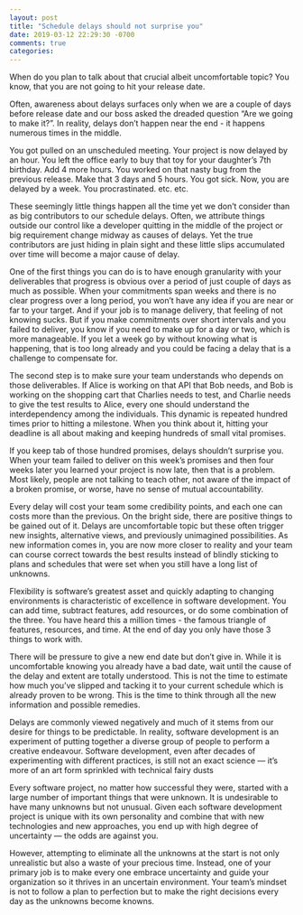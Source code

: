 ```yaml
---
layout: post
title: "Schedule delays should not surprise you"
date: 2019-03-12 22:29:30 -0700
comments: true
categories: 
---
```


When do you plan to talk about that crucial albeit uncomfortable topic? You know, that you are not going to hit your release date.

Often, awareness about delays surfaces only when we are a couple of days before release date and our boss asked the dreaded question “Are we going to make it?”. In reality, delays don’t happen near the end - it happens numerous times in the middle.

You got pulled on an unscheduled meeting. Your project is now delayed by an hour.
You left the office early to buy that toy for your daughter’s 7th birthday. Add 4 more hours.
You worked on that nasty bug from the previous release. Make that 3 days and 5 hours.
You got sick. Now, you are delayed by a week.
You procrastinated. etc. etc.

These seemingly little things happen all the time yet we don’t consider than as big contributors to our schedule delays. Often, we attribute things outside our control like a developer quitting in the middle of the project or big requirement change midway as causes of delays.  Yet the true contributors are just hiding in plain sight and these little slips accumulated over time will become a major cause of delay.

One of the first things you can do is to have enough granularity with your deliverables that progress is obvious over a period of just couple of days as much as possible. When your commitments span weeks and  there is no clear progress over a long period, you won’t have any idea if you are near or far to your target.  And if your job is to manage delivery, that feeling of not knowing sucks. But if you make commitments over short intervals and you failed to deliver, you know if you need to make up for a day or two, which is more manageable.  If you let a week go by without knowing what is happening, that is too long already and you could be facing a delay that is a challenge to compensate for.

The second step is to make sure your team understands who depends on those deliverables. If Alice is working on that API that Bob needs,  and Bob is working on the shopping cart that Charlies needs to test, and Charlie needs to give the test results to Alice, every one should understand the interdependency among the individuals. This dynamic is repeated hundred times prior to hitting a milestone. When you think about it, hitting your deadline is all about making and keeping hundreds of small vital promises.

If you keep tab of those hundred promises, delays shouldn’t surprise you. When your team failed to deliver on this week’s promises and then four weeks later you learned your project is now late, then that is a problem. Most likely, people are not talking to teach other, not aware of the impact of a broken promise, or worse, have no sense of mutual accountability. 

Every delay will cost your team some credibility points, and each one can costs more than the previous. On the bright side, there are positive things to be gained out of it. Delays are uncomfortable topic but these often trigger new insights, alternative views, and previously unimagined possibilities.  As new information comes in, you are now more closer to reality and your team can course correct towards the best results instead of blindly sticking to plans and schedules that were set when you still have a long list of unknowns.

Flexibility is software’s greatest asset and quickly adapting to changing environments is characteristic of excellence in software development.  You can add time, subtract features, add resources, or do some combination of the three. You have heard this a million times - the famous triangle of features, resources, and time.  At the end of day you only have those 3 things to work with.

There will be pressure to give a new end date but don’t give in. While it is uncomfortable knowing you already have a bad date, wait until the cause of the delay and extent are totally understood.  This is not the time to estimate how much you’ve slipped and tacking it to your current schedule which is already proven to be wrong. This is the time to think through all the new information and possible remedies.

Delays are commonly viewed negatively and much of it stems from our desire for things to be predictable. In reality, software development is an experiment of putting together a diverse group of people to perform a creative endeavour.  Software development, even after decades of experimenting with different practices, is still not an exact science — it’s more of an art form sprinkled with technical fairy dusts 

Every software project, no matter how successful they were, started with a large number of important things that were unknown. It is undesirable to have many unknowns but not unusual.  Given each software development project is unique with its own personality and combine that with new technologies and new approaches, you end up with high degree of uncertainty — the odds are against you.  

However, attempting to eliminate all the unknowns at the start is not only unrealistic but also a waste of your precious time. Instead, one of your primary job is to make every one embrace uncertainty and guide your organization so it thrives in an uncertain environment.  Your team’s mindset is not to follow a plan to perfection but to make the right decisions every day as the unknowns become knowns.
